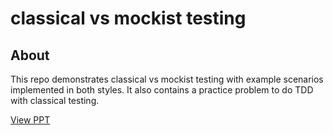# classical vs mockist testing

## About
This repo demonstrates classical vs mockist testing with example scenarios implemented in both styles. It also contains a practice problem to do TDD with classical testing.

[View PPT](./classical-vs-mockist-testing.pdf)